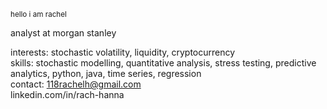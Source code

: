 <p><small>hello i am rachel</small></p>

analyst at morgan stanley

interests: stochastic volatility, liquidity, cryptocurrency<br>skills: stochastic modelling, quantitative analysis, stress testing, predictive analytics, python, java, time series, regression<br>contact: 118rachelh@gmail.com<br>
linkedin.com/in/rach-hanna
